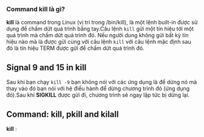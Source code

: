 ### Command kill là gì?

**kill** là command trong Linux (vị trí trong /bin/kill), là một lệnh built-in được sử dụng để chấm dứt quá trình bằng tay.Câu lệnh `kill` gửi một tín hiệu tới một quá trình mà chấm dứt quá trình đó. Nếu người dung không gửi bất kỳ tín hiệu nào mà là được gửi cùng với câu lệnh `kill` với câu lệnh mặc định sau đó là tín hiệu TERM được gửi để chấm dứt quá trình đó.

## Signal 9 and 15 in kill

Sau khi bạn chạy `kill -9` bạn không nói với các ứng dụng là để dừng nó mà thay vào đó bạn nói với hệ điều hành để dừng chương trình đó (ứng dụng đó).Sau khi **SIGKILL** được gửi đi, chương trình sẽ ngay lập tức bị dừng lại.


## Command: kill, pkill and kilall

**kill** : 

